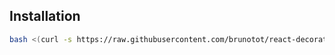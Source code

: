 ## Installation

```bash
bash <(curl -s https://raw.githubusercontent.com/brunotot/react-decorate-form/master/contribute/setup.sh)
```
